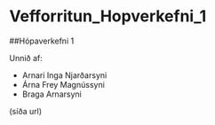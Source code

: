 # Vefforritun_Hopverkefni_1
##Hópaverkefni 1


Unnið af:
- Arnari Inga Njarðarsyni
- Árna Frey Magnússyni
- Braga Arnarsyni



(síða url)
